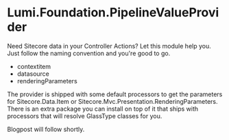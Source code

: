 # Lumi.Foundation.PipelineValueProvider
Need Sitecore data in your Controller Actions? Let this module help you.
Just follow the naming convention and you're good to go.

* contextitem
* datasource
* renderingParameters

The provider is shipped with some default processors to get the parameters for Sitecore.Data.Item or Sitecore.Mvc.Presentation.RenderingParameters.
There is an extra package you can install on top of it that ships with processors that will resolve GlassType classes for you.

Blogpost will follow shortly.